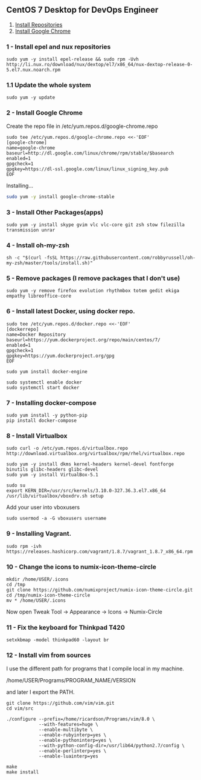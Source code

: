 
## CentOS 7 Desktop for DevOps Engineer 

1. [Install Repositories](#1---install-epel-and-nux-repositories)
2. [Install Google Chrome](#2---install-google-chrome)


### 1 - Install epel and nux repositories

```
sudo yum -y install epel-release && sudo rpm -Uvh http://li.nux.ro/download/nux/dextop/el7/x86_64/nux-dextop-release-0-5.el7.nux.noarch.rpm
```
### 1.1 Update the whole system

```
sudo yum -y update
```

### 2 - Install Google Chrome
 
 Create the repo file in /etc/yum.repos.d/google-chrome.repo

```
sudo tee /etc/yum.repos.d/google-chrome.repo <<-'EOF'
[google-chrome]
name=google-chrome
baseurl=http://dl.google.com/linux/chrome/rpm/stable/$basearch
enabled=1
gpgcheck=1
gpgkey=https://dl-ssl.google.com/linux/linux_signing_key.pub
EOF
``` 

Installing...

```sh
sudo yum -y install google-chrome-stable
```

### 3 - Install Other Packages(apps)

```
sudo yum -y install skype gvim vlc vlc-core git zsh stow filezilla transmission unrar
```

### 4 - Install oh-my-zsh

```shell
sh -c "$(curl -fsSL https://raw.githubusercontent.com/robbyrussell/oh-my-zsh/master/tools/install.sh)"
```

### 5 - Remove packages (I remove packages that I don't use)

```
sudo yum -y remove firefox evolution rhythmbox totem gedit ekiga empathy libreoffice-core
```

### 6 - Install latest Docker, using docker repo.

```
sudo tee /etc/yum.repos.d/docker.repo <<-'EOF'
[dockerrepo]
name=Docker Repository
baseurl=https://yum.dockerproject.org/repo/main/centos/7/
enabled=1
gpgcheck=1
gpgkey=https://yum.dockerproject.org/gpg
EOF
```

```
sudo yum install docker-engine
```

```
sudo systemctl enable docker
sudo systemctl start docker
```

### 7 - Installing docker-compose

```
sudo yum install -y python-pip
pip install docker-compose
```

### 8 - Install Virtualbox

```
sudo curl -o /etc/yum.repos.d/virtualbox.repo http://download.virtualbox.org/virtualbox/rpm/rhel/virtualbox.repo
```

```
sudo yum -y install dkms kernel-headers kernel-devel fontforge binutils glibc-headers glibc-devel
sudo yum -y install VirtualBox-5.1
```

```
sudo su
export KERN_DIR=/usr/src/kernels/3.10.0-327.36.3.el7.x86_64
/usr/lib/virtualbox/vboxdrv.sh setup
```

Add your user into vboxusers

```
sudo usermod -a -G vboxusers username
```

### 9 - Installing Vagrant.

```
sudo rpm -ivh https://releases.hashicorp.com/vagrant/1.8.7/vagrant_1.8.7_x86_64.rpm
```

### 10 - Change the icons to numix-icon-theme-circle

```
mkdir /home/USER/.icons
cd /tmp
git clone https://github.com/numixproject/numix-icon-theme-circle.git
cd /tmp/numix-icon-theme-circle
mv * /home/USER/.icons
```

Now open Tweak Tool -> Appearance -> Icons -> Numix-Circle


### 11 - Fix the keyboard for Thinkpad T420

```
setxkbmap -model thinkpad60 -layout br
```

### 12 - Install vim from sources

I use the different path for programs that I compile local in my machine.

/home/USER/Programs/PROGRAM_NAME/VERSION

and later I export the PATH.

```
git clone https://github.com/vim/vim.git
cd vim/src

./configure --prefix=/home/ricardson/Programs/vim/8.0 \
            --with-features=huge \
            --enable-multibyte \
            --enable-rubyinterp=yes \
            --enable-pythoninterp=yes \
            --with-python-config-dir=/usr/lib64/python2.7/config \
            --enable-perlinterp=yes \
            --enable-luainterp=yes 

make
make install
```
